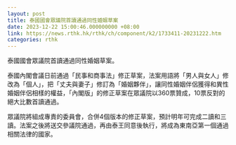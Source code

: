 ```yaml
---
layout: post
title: 泰國國會眾議院首讀通過同性婚姻草案
date: 2023-12-22 15:00:46.000000000 +08:00
link: https://news.rthk.hk/rthk/ch/component/k2/1733411-20231222.htm
categories: rthk
---
```


泰國國會眾議院首讀通過同性婚姻草案。

泰國內閣會議日前通過「民事和商事法」修正草案，法案用語將「男人與女人」修改為「個人」，把「丈夫與妻子」修訂為「婚姻夥伴」，讓同性婚姻伴侶獲得和異性婚姻伴侶相樣的權益，「內閣版」的修正草案在眾議院以360票贊成，10票反對的絕大比數首讀通過。

眾議院將組成專責的委員會，合併4個版本的修正草案，預計明年可完成二讀和三讀。法案之後將送交參議院通過，再由泰王同意後執行，將成為東南亞第一個通過相關法律的國家。
